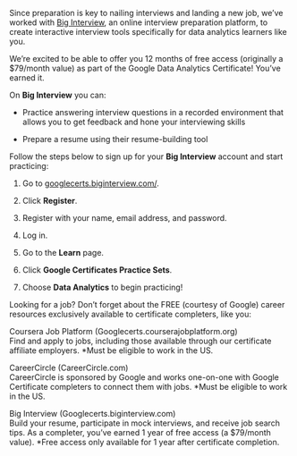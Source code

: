Since preparation is key to nailing interviews and landing a new job, we’ve worked with [Big Interview](https://biginterview.com/ "This link takes you to the Big Interview home page."), an online interview preparation platform, to create interactive interview tools specifically for data analytics learners like you. 

We’re excited to be able to offer you 12 months of free access (originally a $79/month value) as part of the Google Data Analytics Certificate! You’ve earned it.

On **Big Interview** you can:

-   Practice answering interview questions in a recorded environment that allows you to get feedback and hone your interviewing skills
    
-   Prepare a resume using their resume-building tool
    

Follow the steps below to sign up for your **Big Interview** account and start practicing:

1.  Go to [googlecerts.biginterview.com/](https://googlecerts.biginterview.com/ "This link takes you to the page Big Interview page designed in partnership with Grow with Google.").
    
2.  Click **Register**.
    
3.  Register with your name, email address, and password.
    
4.  Log in.
    
5.  Go to the **Learn** page.
    
6.  Click **Google Certificates Practice Sets**.
    
7.  Choose **Data Analytics** to begin practicing!

Looking for a job? Don’t forget about the FREE (courtesy of Google) career resources exclusively available to certificate completers, like you:  
  
Coursera Job Platform (Googlecerts.courserajobplatform.org)  
Find and apply to jobs, including those available through our certificate affiliate employers. *Must be eligible to work in the US.  
  
CareerCircle (CareerCircle.com)  
CareerCircle is sponsored by Google and works one-on-one with Google Certificate completers to connect them with jobs. *Must be eligible to work in the US.  
  
Big Interview (Googlecerts.biginterview.com)  
Build your resume, participate in mock interviews, and receive job search tips. As a completer, you’ve earned 1 year of free access (a $79/month value). *Free access only available for 1 year after certificate completion.